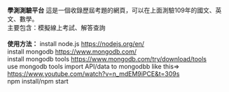 <Strong>學測測驗平台</Strong>
這是一個收錄歷屆考題的網頁，可以在上面測驗109年的國文、英文、數學。<br>
主要包含：模擬線上考試、解答查詢
<br>
<br>
<Strong>使用方法：</Strong>
install node.js https://nodejs.org/en/<br>
install mongodb https://www.mongodb.com/<br>
install mongodb tools https://www.mongodb.com/try/download/tools<br>
use mongodb tools import API/data to mongodbb like this=> https://www.youtube.com/watch?v=n_mdEM9iPCE&t=309s<br>
npm install/npm start
